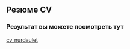 ## Резюме CV

### Результат вы можете посмотреть тут 

[cv_nurdaulet](https://nur077/github.io/cv_nurdaulet)
